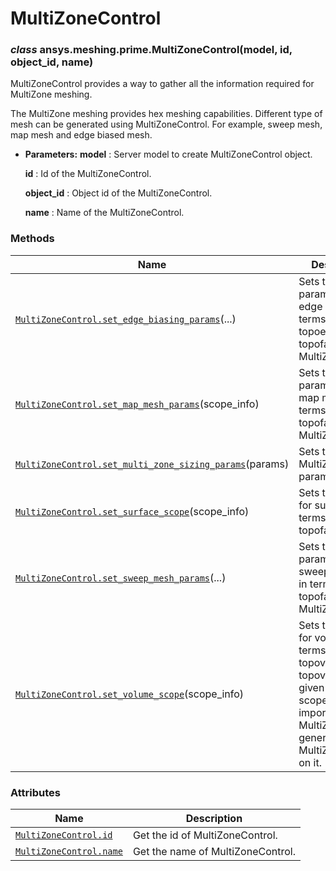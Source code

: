 # MultiZoneControl

<a id="ansys.meshing.prime.MultiZoneControl"></a>

### *class* ansys.meshing.prime.MultiZoneControl(model, id, object_id, name)

MultiZoneControl provides a way to gather all the information required for MultiZone meshing.

The MultiZone meshing provides hex meshing capabilities.
Different type of mesh can be generated using MultiZoneControl. For example, sweep mesh, map mesh and edge biased mesh.

* **Parameters:**
  **model**
  : Server model to create MultiZoneControl object.

  **id**
  : Id of the MultiZoneControl.

  **object_id**
  : Object id of the MultiZoneControl.

  **name**
  : Name of the MultiZoneControl.

<!-- !! processed by numpydoc !! -->

### Methods

| Name | Description |
|---------------------------------------------------------------------------------------------------------------------------------------------------------------------------------------------------|--------------------------------------------------------------------------------------------------------------------------------------------------|
| [`MultiZoneControl.set_edge_biasing_params`](ansys.meshing.prime.MultiZoneControl.set_edge_biasing_params.md#ansys.meshing.prime.MultiZoneControl.set_edge_biasing_params)(...)                   | Sets the parameters for edge biasing in terms of topoedges and topofaces during MultiZone mesh.                                                  |
| [`MultiZoneControl.set_map_mesh_params`](ansys.meshing.prime.MultiZoneControl.set_map_mesh_params.md#ansys.meshing.prime.MultiZoneControl.set_map_mesh_params)(scope_info)                        | Sets the parameters for map meshing in terms of topofaces during MultiZone mesh.                                                                 |
| [`MultiZoneControl.set_multi_zone_sizing_params`](ansys.meshing.prime.MultiZoneControl.set_multi_zone_sizing_params.md#ansys.meshing.prime.MultiZoneControl.set_multi_zone_sizing_params)(params) | Sets the MultiZone parameters.                                                                                                                   |
| [`MultiZoneControl.set_surface_scope`](ansys.meshing.prime.MultiZoneControl.set_surface_scope.md#ansys.meshing.prime.MultiZoneControl.set_surface_scope)(scope_info)                              | Sets the scope for surface in terms of topofaces.                                                                                                |
| [`MultiZoneControl.set_sweep_mesh_params`](ansys.meshing.prime.MultiZoneControl.set_sweep_mesh_params.md#ansys.meshing.prime.MultiZoneControl.set_sweep_mesh_params)(...)                         | Sets the parameters for sweep meshing in terms of topofaces during MultiZone mesh.                                                               |
| [`MultiZoneControl.set_volume_scope`](ansys.meshing.prime.MultiZoneControl.set_volume_scope.md#ansys.meshing.prime.MultiZoneControl.set_volume_scope)(scope_info)                                 | Sets the scope for volume in terms of topovolumes.The topovolumes given by the scope are imported by MultiZone to generate MultiZone mesh on it. |

### Attributes

| Name | Description |
|-------------------------------------------------------------------------------------------------------------------|-----------------------------------|
| [`MultiZoneControl.id`](ansys.meshing.prime.MultiZoneControl.id.md#ansys.meshing.prime.MultiZoneControl.id)       | Get the id of MultiZoneControl.   |
| [`MultiZoneControl.name`](ansys.meshing.prime.MultiZoneControl.name.md#ansys.meshing.prime.MultiZoneControl.name) | Get the name of MultiZoneControl. |
<!-- vale on -->